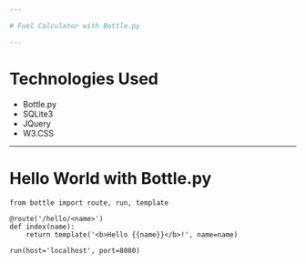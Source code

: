 ```yaml
---

# Fuel Calculator with Bottle.py

---
```


# Technologies Used

- Bottle.py
- SQLite3
- JQuery
- W3.CSS

---

# Hello World with Bottle.py

```
from bottle import route, run, template

@route('/hello/<name>')
def index(name):
    return template('<b>Hello {{name}}</b>!', name=name)

run(host='localhost', port=8080)
```

